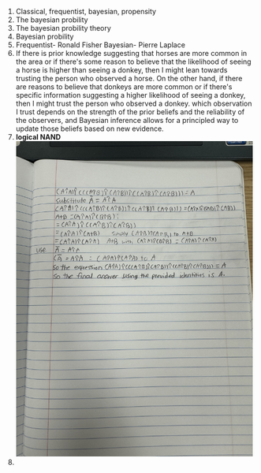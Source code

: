1. Classical, frequentist, bayesian, propensity  
2. The bayesian probility
3. The bayesian probility theory  
4. Bayesian probility  
5. Frequentist- Ronald Fisher  Bayesian- Pierre Laplace  
6. If there is prior knowledge suggesting that horses are more common in the area or if there's some reason to believe that the likelihood of seeing a horse is higher than seeing a donkey, then I might lean towards trusting the person who observed a horse. On the other hand, if there are reasons to believe that donkeys are more common or if there's specific information suggesting a higher likelihood of seeing a donkey, then I might trust the person who observed a donkey. which observation I trust depends on the strength of the prior beliefs and the reliability of the observers, and Bayesian inference allows for a principled way to update those beliefs based on new evidence.
7. **logical NAND** ![logical NAND ](hw4question2answer.jpg)
8. 
